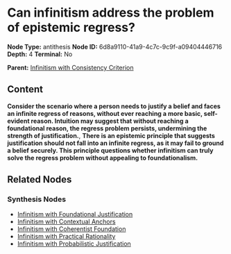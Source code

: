 # Can infinitism address the problem of epistemic regress?

**Node Type:** antithesis
**Node ID:** 6d8a9110-41a9-4c7c-9c9f-a09404446716
**Depth:** 4
**Terminal:** No

**Parent:** [Infinitism with Consistency Criterion](infinitism-with-consistency-criterion-synthesis-00f07197-f3e6-4f63-ae81-c7eba4853020.md)

## Content

**Consider the scenario where a person needs to justify a belief and faces an infinite regress of reasons, without ever reaching a more basic, self-evident reason. Intuition may suggest that without reaching a foundational reason, the regress problem persists, undermining the strength of justification.**, **There is an epistemic principle that suggests justification should not fall into an infinite regress, as it may fail to ground a belief securely. This principle questions whether infinitism can truly solve the regress problem without appealing to foundationalism.**

## Related Nodes

### Synthesis Nodes

- [Infinitism with Foundational Justification](infinitism-with-foundational-justification-synthesis-b25c9a03-50a7-4607-a2d1-ba6596973472.md)
- [Infinitism with Contextual Anchors](infinitism-with-contextual-anchors-synthesis-3590bde4-2315-49db-8bef-a7762f34ce9e.md)
- [Infinitism with Coherentist Foundation](infinitism-with-coherentist-foundation-synthesis-65107689-2596-496e-97be-75703e4597d5.md)
- [Infinitism with Practical Rationality](infinitism-with-practical-rationality-synthesis-e166b649-e2ee-4e45-9500-705bec5459cf.md)
- [Infinitism with Probabilistic Justification](infinitism-with-probabilistic-justification-synthesis-bd3e330f-ceab-4a11-ba97-ed6a3548f0fd.md)
